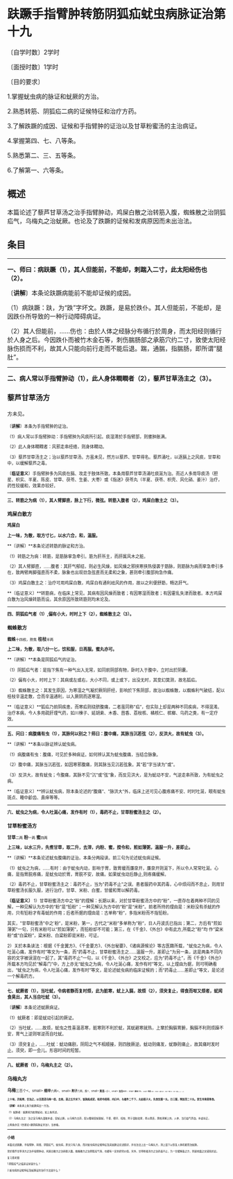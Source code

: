 # 趺蹶手指臂肿转筋阴狐疝蚘虫病脉证治第十九

〔自学时数〕2学时

〔面授时数〕1学时

〔目的要求〕

1.掌握蚘虫病的脉证和蚘厥的方治。

2.熟悉转筋、阴狐疝二病的证候特征和治疗方药。

3.了解跌蹶的成因、证候和手指臂肿的证治以及甘草粉蜜汤的主治病证。

4.掌握第四、七、八等条。

5.熟悉第二、三、五等条。

6.了解第一、六等条。

##                                              概述

本篇论述了藜芦甘草汤之治手指臂肿动，鸡屎白散之治转筋入腹，蜘蛛散之治阴狐疝气，乌梅丸之治蚘厥。也论及了跌蹶的证候和发病原因而未出治法。

## 条目

------

**一、师曰：病趺蹶（1），其人但能前，不能却，刺踹入二寸，此太阳经伤也（2）。**

〔**讲解**〕本条论趺蹶病能前不能却证候的成因。

（1）病趺蹶：趺，为“跌”字坏文。跌蹶，是易於跌仆。其人但能前，不能却，是因跌仆所导致的一种行动障碍病证。

（2）其人但能前，……伤也：由於人体之经脉分布循行於周身，而太阳经则循行於人身之后。今因跌仆而被竹木金石等，刺伤腨肠部之承筋穴约二寸，致使太阳经脉伤损而不利，故其人只能向前行走而不能后退。踹，通腨，指腨肠，即所谓“腿肚”。

------

**二、病人常以手指臂肿动（1），此人身体瞤瞤者（2），藜芦甘草汤主之（3）。**

### **藜芦甘草汤方**

<small>方未见。<small>

〔**讲解**〕本条为手指臂肿的证治。

（1）病人常以手指臂肿动：手指臂肿为风痰所引起。痰湿滞於手指臂部，则壅肿胀满。

（2）此人身体瞤瞤者：风邪走串经络，则身体瞤动。

（3）藜芦甘草汤主之；治以藜芦甘草汤。方虽未见，然方以藜芦、甘草得名。藜芦涌吐，以逐膈上之风痰，甘草和中，以缓解藜芦之毒。

〔**临证意义**〕手指臂肿多为风痰在膈、攻走于肢体所致。本条用藜芦甘草汤涌吐痰涎为治。而近人多用导痰汤（胆星、枳实、半夏、陈皮、甘草、茯苓、生姜、大枣）或《指迷》茯苓丸（半夏、茯苓、枳壳、风化硝、姜汁）治疗，药性较缓和，效果亦较好。

------

**三、转筋之为病（1），其人臂脚直，脉上下行，微弦。转筋入腹者（2），鸡屎白散主之（3）。**

### **鸡屎白散方**

**鸡屎白**

**上一味，为散，取方寸匕，以水六合，和，温服。**

**〔讲解〕**本条论述转筋的脉证和方治。

（1）转筋之为病：转筋，是筋脉挛急牵引。筋为肝所主，而肝属风木之脏。

（2）其人臂脚直，……腹者：其肝气郁结，则必生风燥，如风燥之邪挟寒挟热侵袭于筋脉，则筋脉为病而挛急牵引多在，致两臂两脚强直而不柔，脉象也出现劲急弦直而无柔和之象，甚则牵引腹部拘急作痛。

（3）鸡屎白散主之：治疗可用鸡屎白散，鸡尿白有通利祛风的作用，故以之利便舒筋，畅达肝气。

**〔临证意义〕**转筋病，在临床上常见。其病有因风燥而致者；有因寒湿而致者；有因霍乱失津而致者。本方鸡屎白散为治风燥转筋而设。其余原因所致转筋则均未论及。

------

**四、阴狐疝气者（1）,偏有小大，时时上下（2），蜘蛛散主之（3）。**

### **蜘蛛散方**

**蜘蛛**<small>十四枚，熬焦</small>    **桂枝**<small>半两</small>

**上二味，为散，取八分一匕，饮和服，日再服。蜜丸亦可。**

**〔讲解〕**本条是阴狐疝气的证治。

（1）阴狐疝气者：是指下焦有一种气出入无常，如同前阴部有物，卧时入于腹中，立时出於阴囊。

（2）偏有小大，时时上下：其病或左或右，大小不同，或上或下，出没无时，其变幻莫测，故名狐疝。

（3）蜘蛛散主之：其发生原因，为寒湿之气凝於厥阴肝经，影响於下焦阴部，故治以蜘蛛散，以蜘蛛利气破结，配以桂枝辛温走散，合而辛温通利，以入厥阴而逐寒湿。

**〔临证意义〕**狐疝乃前阴疾患，而寒疝则绕脐腹痛，二者虽同称"疝”，但实际上却是两种不同疾病，不得混淆。治疗本病，今人多用疏肝理气药，如川楝子、延胡索、木香、茴香、荔枝核、橘核仁、槟榔、乌药之类，有一定疗效。

------

**五、问曰：病腹痛有虫（1），其脉何以别之？师曰：腹中痛，其脉当沉若弦（2），反洪大，故有蚘虫（3）。**

**〔讲解〕**本条以脉证辨认蚘虫病。

（1）病腹痛有虫：腹痛，可见於多种病证。如何辨认其为蚘虫腹痛，当结合脉象。

（2）腹中痛，其脉当沉若弦，如因寒邪腹痛，则其脉当见沉若弦象。其“若”字当读为"或”。

（3）反洪大，故有蚘虫；今腹痛，其脉不见“沉”或“弦”象，而反见洪大，是为蚘动不安，气逆走串所致，为有蚘虫之病。

**〔临证意义〕**辨认蚘虫病，除本条论述的“腹痛”、"脉洪大”外，临床上还可见心腹疼痛不安、时时吐涎，眼有蚘虫斑点、睡中齘齿、鼻痒等等。

------

**六、蚘虫之为病，令人吐涎心痛，发作有时（1），毒药不止，甘草粉蜜汤主之（2）。**

### **甘草粉蜜汤方**

**甘草**<small>二两</small>   **粉**<small>一两</small>   **蜜**<small>四两</small>

**上三味，以水三升，先煮甘草，取二升，去滓，内粉、蜜，搅令和，煎如薄粥，温服一升，差即止。**

**〔讲解〕**本条论述蚘虫腹痛的证治。本条分两段读。前三句为论述蚘虫病证候。

（1）蚘虫之为病，……有时：由于蚘虫内动，影响于胃，致胃缓而廉泉开，廉泉开则涎下，所以令人常常吐涎。心痛，是指胃脘疼痛，是蚘虫动於胃，胃脘不安，故痛。如果蚘虫动后静止,则疼痛缓解。

（2）毒药不止，甘草粉蜜汤主之：毒药不止，当为"药毒不止"之误。患者服药中其药毒，心中烦闷而不息止，则用甘草粉蜜汤长服久服，进行治疗。甘草、米粉、白蜜，甘缓和胃以解药毒。

**〔临证意义〕**  1）甘草粉蜜汤方中之“粉”的理解：长期以来，对於甘草粉蜜汤方中的“粉"，一直存在着两种不同的见解，一种见解认为方中的“粉”是“铅粉”；一种见解认为方中的“粉"是“米粉”。前者所持的理由是：米粉没有杀蚘的作用，只有铅粉才有毒蚘的作用；后者所据的理由是：古单称“粉”，多指米粉而不指铅粉。

其实，"甘草粉蜜汤"中之'粉”，是米粉，第一，古代之“米粉”多单称为"粉”，日人丹波氏已指出；第二，方后有"煎如薄粥"一句，只有米粉可以“煎如薄粥”，而铅粉却不可能；第三，在《千金》、《外台》中有此方,所载之"粉"均
作“粱米粉”或“白粱粉”，粱米粉、白粱粉即是米粉，可证。

2）关於本条读法：根据《千金翼方》、《千金要方》、《外台秘要》、《诸病源候论》等古医籍所载，"蚘虫之为病，令人吐涎心痛，发作有时”等文为一条，而“药毒不止，甘草粉蜜汤主之……温服一升，差即止"为另一条，这是两条不同内容的文字被误混在一起了。其“毒药不止”一句，以《千金》、《外台》之文校之，应为“药毒不止”，而《千金》《外台》所载本方均见於“解毒门”中，方上亦无“蚘虫之为病，令人吐涎心痛，发作有时”等文。以上理由为据，则可明确看出，“蚘虫之为病，令人吐涎心痛，发作有时”等文，是论述蚘虫病的临床证候的；而“药毒止……差即止”等文，是论述一个解毒药方。

------

**七、蚘厥者（1），当吐蚘，令病者静而复时烦，此为脏寒，蚘上入膈，故烦（2），须臾复止，得食而呕又烦者，蚘闻食臭出，其人当自吐蚘（3）。**

〔**讲解**〕本条论述蚘厥病证。

（1）蚘厥者：即是蚘动引起的厥证。

（2）当吐蚘，……故烦，蚘虫之性喜温恶寒，脏寒则不利於蚘，其蚘避寒就热，上窜於胸膈胃腑，胸膈不利则烦躁不安，胃气上逆则呕逆而自吐蚘。

（3）须臾复止，……吐蚘：蚘动痛剧，阴阳之气不相顺接，则四肢厥逆。蚘动则痛发，蚘静则痛止，故其痛时发时止。须臾，即一会儿。形容时间的短暂。

------

**八、蚘厥者（1），乌梅丸主之（2）。**

### **乌梅丸方**

**乌梅**<small>三百个<、small>  **细辛**<small>六两<、small>  **附子**<small>六两，炮<、small>  **黄连**<small>一斤<、small>  **当归**<small>四两<、small>  **黄柏**<small>六两<、small>  **桂枝**<small>六两<、small>  **人参**<small>六两<、small>  **干姜**<small>十两<、small>  **川椒**<small>四两，去汗<、small>

**上十味，异捣筛，合治之，以苦酒渍乌梅一宿，去核，蒸之五升米下，饭熟捣成泥，和药令相得，内臼中，与蜜杵二千下，丸如梧子大，先食饮服一丸，日三服，稍加至二十丸。禁生冷滑臭等食。**

〔**讲解**〕本条承上条为蚘厥病出一方治。

（1）蚘厥者：蚘厥病为脏寒蚘动，如上条所述。

（2）乌梅丸主之：治之宜乌梅丸温脏补虚，安蚘止厥。以乌梅为主药，配以蜀椒安蚘驱蚘，干姜、细辛、桂枝、附子温脏祛寒，再以黄连，黄柏清解上热，人参、当归益气养血，补虚扶正。

上两条亦见《伤寒论•厥阴病脉证并治》，当参看。

------



##                                                 小结

本篇论述跌蹶，手指臂肿、转筋、阴狐疝气、蚘虫病，原文只有八条，而对蚘虫病的证候特征及其蚘厥证论述颇详，并在治法上出一乌梅丸方，清上温下以恢复人体机能而治蚘厥。

至於藜芦甘草汤方之治手指臂肿动，鸡屎白散方之治转筋入腹。蜘蛛散方之治阴狐疝气等，也都有一定的研究价值。另外，甘草粉蜜汤方之治药毒不止，为一甘缓解毒之方，则是他篇之文错简於此。

复习思考题

1.阴狐疝气之临床证状是什么？

2.蚘虫病的证候特征及蚘厥证的治疗方法是什么？
